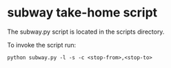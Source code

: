 # subway take-home script

The subway.py script is located in the scripts directory.

To invoke the script run:

```
python subway.py -l -s -c <stop-from>,<stop-to>
```

